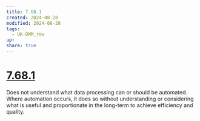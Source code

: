 ```yaml
---
title: 7.68.1
created: 2024-08-28
modified: 2024-08-28
tags:
  - UK-DMM_row
up: 
share: true
---
```

# [7.68.1](7.68.1.md)

Does not understand what data processing can or should be automated. Where automation occurs, it does so without understanding or considering what is useful and proportionate in the long-term to achieve efficiency and quality.

